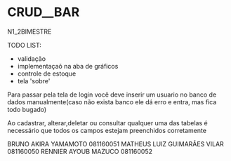# CRUD__BAR
N1_2BIMESTRE

TODO LIST:
- validação
- implementaçaõ na aba de gráficos 
- controle de estoque
- tela 'sobre' 


Para passar pela tela de login você deve inserir um usuario no banco de dados manualmente(caso não exista banco ele dá erro e entra, mas fica todo bugado)

Ao cadastrar, alterar,deletar ou consultar qualquer uma das tabelas é necessário que todos os campos estejam preenchidos corretamente

BRUNO AKIRA YAMAMOTO 081160051
MATHEUS LUIZ GUIMARÃES VILAR 081160050
RENNIER AYOUB MAZUCO 081160052
